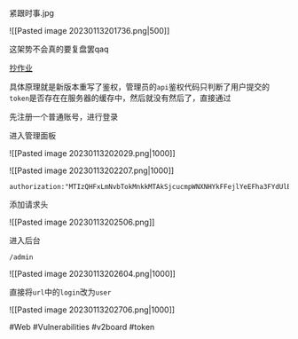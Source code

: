 紧跟时事.jpg

![[Pasted image 20230113201736.png|500]]

这架势不会真的要复盘罢qaq

[抄作业](https://www.youtube.com/watch?v=yfneS2R-Pn8)

具体原理就是新版本重写了鉴权，管理员的`api`鉴权代码只判断了用户提交的`token`是否存在在服务器的缓存中，然后就没有然后了，直接通过

先注册一个普通账号，进行登录

进入管理面板

![[Pasted image 20230113202029.png|1000]]

![[Pasted image 20230113202207.png|1000]]

```
authorization:"MTIzQHFxLmNvbTokMnkkMTAkSjcucmpWNXNHYkFFejlYeEFha3FYdUlBNWQxbFRiRDhReHNPbFN4eXdxNWM1bnJMbmF3aEc="
```

添加请求头

![[Pasted image 20230113202506.png]]

进入后台

```
/admin
```

![[Pasted image 20230113202604.png|1000]]

直接将`url`中的`login`改为`user`

![[Pasted image 20230113202706.png|1000]]

#Web #Vulnerabilities #v2board #token 
